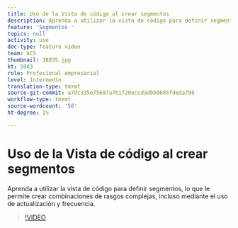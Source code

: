 ```yaml
---
title: Uso de la Vista de código al crear segmentos
description: Aprenda a utilizar la vista de código para definir segmentos, lo que le permite crear combinaciones de rasgos complejas, incluso mediante el uso de actualización y frecuencia.
feature: 'Segmentos '
topics: null
activity: use
doc-type: feature video
team: ACS
thumbnail: 38035.jpg
kt: 5983
role: Profesional empresarial
level: Intermedio
translation-type: tm+mt
source-git-commit: a7dc335e75697a7b1720eccdadbb9605fdeda798
workflow-type: tm+mt
source-wordcount: '58'
ht-degree: 1%

---
```



# Uso de la Vista de código al crear segmentos

Aprenda a utilizar la vista de código para definir segmentos, lo que le permite crear combinaciones de rasgos complejas, incluso mediante el uso de actualización y frecuencia.

>[!VIDEO](https://video.tv.adobe.com/v/38035/?quality=12&learn=on)
